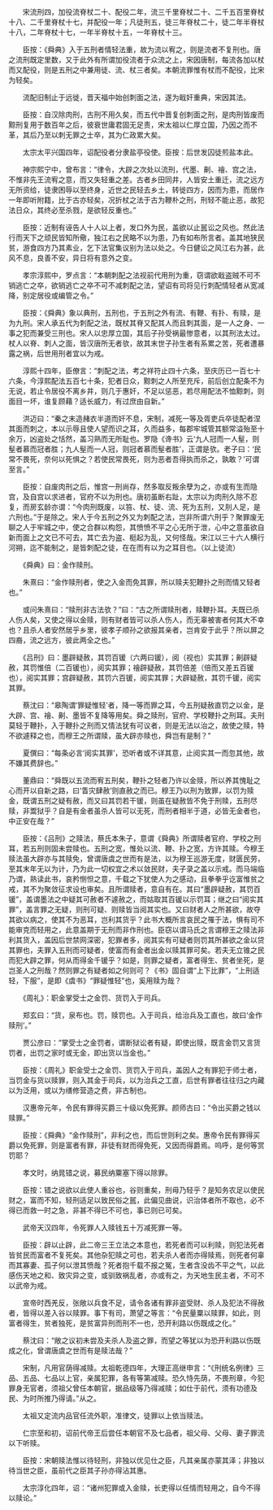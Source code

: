 <!-- { "loadSidebar": true } -->
　　宋流刑四，加役流脊杖二十、配役二年，流三千里脊杖二十、二千五百里脊杖十八、二千里脊杖十七，并配役一年；凡徒刑五，徒三年脊杖二十，徒二年半脊杖十八，二年脊杖十七，一年半脊杖十五，一年脊杖十三。

　　臣按：《舜典》入于五刑者情轻法重，故为流以宥之，则是流者不复刑也。唐之流刑既定里数，又于此外有所谓加役流者于众流之上，宋因唐制，每流各加以杖而又配役，则是五刑之中兼用徒、流、杖三者矣。本朝流罪惟有杖而不配役，比宋为轻矣。

　　流配旧制止于远徙，晋天福中始创刺面之法，遂为戢奸重典，宋因其法。

　　臣按：自汉除肉刑，古刑不用久矣，而五代中晋复创刺面之刑，是肉刑皆废而黥刑复用于数百年之后，彼衰世庸君固无足责，宋太祖以仁厚立国，乃因之而不革，其后乃至以刺无罪之士卒，其为仁政累大矣。

　　太宗太平兴国四年，诏配役者分隶盐亭役使。臣按：后世发囚徒煎盐本此。

　　神宗熙宁中，曾布言：“律令，大辟之次处以流刑，代墨、劓、禬、宫之法，不惟非先王流宥之意，而又失轻重之差。古者乡田同井，人皆安土重迁，流之远方无所资给，徒隶困辱以至终身，近世之民轻去乡土，转徙四方，因而为患，而居作一年即听附籍，比于古亦轻矣，况折杖之法于古为鞭朴之刑，刑轻不能止恶，故犯法日众，其终必至杀戮，是欲轻反重也。”

　　臣按：近制有诬告人十人以上者，发口外为民，盖欲以止嚚讼之风也。然此法行而天下之顽民皆知所儆，独江右之民略不以为患，乃有如布所言者。盖其地狭民贫，游食四方乃其素业，乞下法官集议别为法以处之。今日健讼之风江右为甚，此风不息，良善不安，异日将有意外之变。

　　孝宗淳熙中，罗点言：“本朝刺配之法视前代用刑为重，窃谓欲戢盗贼不可不销逃亡之卒，欲销逃亡之卒不可不减刺配之法，望诏有司将见行刺配情轻者从宽减降，别定居役或编管之令。”

　　臣按：《舜典》象以典刑，五刑也，于五刑之外有流、有鞭、有扑、有赎，是为九刑。宋人承五代为刺配之法，既杖其脊又配其人而且刺其面，是一人之身、一事之犯而兼受三刑也。宋人以忠厚立国，其后子孙受祸最惨意者，以其刑法太过。杖人以脊、刺人之面，皆汉唐所无者欤，故其末世子孙生者有系累之苦，死者遭暴露之祸，后世用刑者宜以为戒。

　　淳熙十四年，臣僚言：“刺配之法，考之祥符止四十六条，至庆历已一百七十六条，今淳熙配法五百七十条，犯者日众，黥刺之人所至充斥，前后创立配条不为无说，若止令居役不离乡井，则几于惠奸，不足以惩恶，若尽用配法不恤黥刺，则面目一坏，谁复顾藉？适长威力，有过庶由自新。”

　　洪迈曰：“秦之末造赭衣半道而奸不息，宋制，减死一等及胥吏兵卒徒配者涅其面而刺之，本以示辱且使人望而识之耳，久而益多，每郡牢城管其额常溢殆至十余万，凶盗处之恬然，盖习熟而无所耻也。罗隐《谗书》云‘九人冠而一人髽，则髽者慕而冠者胜；九人髽而一人冠，则冠者慕而髽者胜’，正谓是欤。老子曰：‘民常不畏死，奈何以死惧之？若使民常畏死，则为恶者吾得执而杀之，孰敢？’可谓至言。”

　　臣按：自废肉刑之后，惟宫一刑尚存，然多取反叛余孽为之，亦或有生而隐宫，及自宫以求进者，官府不以为刑也。唐初虽断右趾，太宗以为肉刑久除不忍复，而房玄龄亦谓：“今肉刑既废，以笞、杖、徒、流、死为五刑，又刖人足，是六刑也。”于是除之。宋人于今五刑之外又为刺配之法，岂非所谓六刑乎？聚罪废无聊之人于牢城之中，使之合群以构怨，其愤愤不平之心无所于泄，心中之意虽欲自新而面上之文已不可去，其亡去为盗、梃起为乱，又何怪哉。宋江以三十六人横行河朔，迄不能制之，是皆刺配之徒，在在而有以为之耳目也。（以上徒流）

　　《舜典》曰：金作赎刑。

　　朱熹曰：“金作赎刑者，使之入金而免其罪，所以赎夫犯鞭扑之刑而情又轻者也。”

　　或问朱熹曰：“赎刑非古法欤？”曰：“古之所谓赎刑者，赎鞭扑耳。夫既已杀人伤人矣，又使之得以金赎，则有财者皆可以杀人伤人，而无辜被害者何其大不幸也？且杀人者安然居乎乡里，彼孝子顺孙之欲报其亲者，岂肯安于此乎？所以屏之四裔，流之远方，彼此两全之也。”

　　《吕刑》曰：墨辟疑赦，其罚百锾（六两曰锾），阅（视也）实其罪；劓辟疑赦，其罚惟倍（二百锾也），阅实其罪；禬辟疑赦，其罚倍差（倍而又差五百锾也），阅实其罪；宫辟疑赦，其罚六百锾，阅实其罪；大辟疑赦，其罚千锾，阅实其罪。

　　蔡沈曰：“皋陶谓‘罪疑惟轻’者，降一等而罪之耳，今五刑疑赦直罚之以金，是大辟、宫、禬、劓、墨皆不复降等用矣。舜之赎刑，官府、学校鞭扑之刑耳。夫刑莫轻于鞭扑，入于鞭扑之刑而又情法犹有可议者，则是无法以治之，故使之赎，特不欲遽释之也，而穆王之所谓赎，虽大辟亦赎也，舜岂有是制？”

　　夏僎曰：“每条必言‘阅实其罪’，恐听者或不详其意，止阅实其一而忽其他，故不嫌其费辞也。”

　　董鼎曰：“舜既以五流而宥五刑矣，鞭扑之轻者乃许以金赎，所以养其愧耻之心而开以自新之路，曰‘眚灾肆赦’则直赦之而已。穆王乃以刑为致罪，以罚为赎金，既谓五刑之疑有赦，而又曰其罚若干锾，则虽在疑赦皆不免于刑赎，五刑尽赎，非鬻狱乎？自是有金者虽杀人皆可以无死，而刑者相半于道，必皆无金者也，中正安在哉？”

　　臣按：《吕刑》之赎法，蔡氏本朱子，意谓《舜典》所谓赎者官府、学校之刑耳，若五刑则固未尝赎也。五刑之宽，惟处以流、鞭、扑之宽，方许其赎。今穆王赎法虽大辟亦与其赎免，曾谓唐虞之世而有是法，以为穆王巡游无度，财匮民劳，至其末年无以为计，乃为此一切权宜之术以敛民财，夫子录之盖以示戒。而马端临乃谓，熟读此书，哀矜恻怛之意，千载之下犹使人为之感动，且拳拳乎讫富惟贫之戒，其不为聚敛征求设也审矣。且所谓赎者，意自有在。其曰“墨辟疑赦，其罚百锾”，盖谓墨法之中疑其可赦者不遽赦之，而姑取其百锾以示罚耳；继之曰“阅实其罪”，盖言罪之无疑，则刑可疑、则赎皆当阅其实也。又曰财者人之所甚欲，故夺其欲以病之，使其不为恶耳，岂利其货乎？此书大概所言哀民之罹于法，惧有司不能审克而轻用之，此意盖期于无刑而非作刑也。臣窃以谓马氏之言谓穆王之赎法非利其货入，盖因后世禁网深密，犯罪者多，阅其实有可疑者则罚其所甚欲之金以贷其罪也，夫罪入五刑而可疑者，使富而有金者出金以赎其罪可矣。若夫无立锥之民而犯大辟之罪，何从而得金千锾乎？如是，则罪之疑者，富者得生、贫者坐死，是岂圣人之刑哉？然则罪之有疑者如之何则可？《书》固自谓“上下比罪”，“上刑适轻，下服”，是即《虞书》“罪疑惟轻”也，奚用赎为哉？

　　《周礼》：职金掌受士之金罚、货罚入于司兵。

　　郑玄曰：“货，泉布也。罚，赎罚也。入于司兵，给治兵及工直也，故曰‘金作赎刑’。”

　　贾公彦曰：“掌受士之金罚者，谓断狱讼者有疑，即使出赎，既言金罚又言货罚者，出罚之家时或无金，即出货以当金也。”

　　臣按：《周礼》职金受士之金罚、货罚入于司兵，盖因人之有罪犯于师士者，当罚金与货以赎罪，则入其金于司兵，以为治兵之工直，后世有罪者往往归之内藏以为泛用，或以为缮修营造之费，非古制也。

　　汉惠帝元年，令民有罪得买爵三十级以免死罪。颜师古曰：“令出买爵之钱以赎罪。”

　　臣按：《舜典》“金作赎刑”，非利之也，而后世则利之矣。惠帝令民有罪得买爵以免死罪，则是富者有罪，非徒有财而得免死，又因而得爵焉。呜呼，是何等赏罚耶？

　　孝文时，纳晁错之说，募民纳粟塞下得以除罪。

　　臣按：错之说欲以此使人重谷也，谷则重矣，刑毋乃轻乎？是知务农足以使民财之，富而不知，轻刑适足以致民俗之嚚，此偏见曲说，识治体者所不取也，必不得已而救一时之急，非甚不得已不可也，事已则已可矣。

　　武帝天汉四年，令死罪人入赎钱五十万减死罪一等。

　　臣按：辟以止辟，此二帝三王立法之本意也，若死者而可以利赎，则犯法死者皆贫民而富者不复死矣。其他杂犯赎之可也，若夫杀人者而亦得赎焉，则死者何辜而其寡妻、孤子何以泄其愤哉？死者抱千载不报之冤，生者含没齿不平之气，以此感伤天地之和、致灾异之变，或驯致祸乱者，亦或有之，为天地生民主者，不可不以武帝为戒。

　　宣帝时西羌反，张敞以兵食不足，请令各诸有罪非盗受财、杀人及犯法不得赦者，皆得以差入谷以赎罪。事下有司，萧望之等言：“令民量粟以赎罪，如此，则富者得生，贫者独死，是贫富异刑而刑不一也，恐开利路以伤既成之化。”

　　蔡沈曰：“敞之议初未尝及夫杀人及盗之罪，而望之等犹以为恐开利路以伤既成之化，曾谓唐虞之世而有是赎法哉？”

　　宋制，凡用官荫得减赎。太祖乾德四年，大理正高继申言：“《刑统名例律》三品、五品、七品以上官，亲属犯罪，各有等第减赎。恐久恃先荫，不畏刑章，今犯罪身无官者，须祖父曾任本朝官，据品级等乃得减赎；如仕于前代，须有功德及民、为时所推乃得请。”从之。

　　太祖又定流内品官任流外职，准律文，徒罪以上依当赎法。

　　仁宗至和初，诏前代帝王后尝任本朝官不及七品者，祖父母、父母、妻子罪流以下听赎。

　　臣按：宋朝赎法惟以待轻刑，非独以优见仕之臣，凡其亲属亦蒙其泽；非独以待当世之臣，虽前代之臣其子孙亦得沾其惠。

　　太宗淳化四年，诏：“诸州犯罪或入金赎，长吏得以任情而轻用之，自今不得以赎论。”

